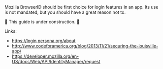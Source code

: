 Mozilla BrowserID should be first choice for login features in an app. Its use is not mandated, but you should have a great reason not to.

🚧 This guide is under construction. 🚧

Links:

* https://login.persona.org/about
* http://www.codeforamerica.org/blog/2013/11/21/securing-the-louisville-app/
* https://developer.mozilla.org/en-US/docs/Web/API/IdentityManager/request
